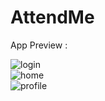 # AttendMe
App Preview :


![login](https://github.com/UrvaSuthar/attendme/assets/90622704/5b0426c2-8095-4995-b22f-e31346a91ff8) <br/>
![home](https://github.com/UrvaSuthar/attendme/assets/90622704/b618a0d4-a18f-4b5e-b123-3cdcb046de1c)  <br/>
![profile](https://github.com/UrvaSuthar/attendme/assets/90622704/762359da-c86f-47cb-aead-5efc8114a79b)
